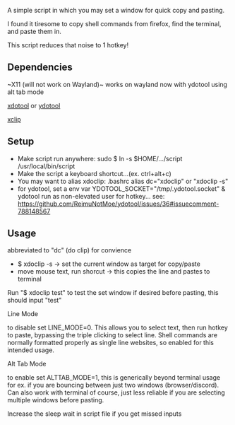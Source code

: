 A simple script in which you may set a window for quick copy and pasting.

I found it tiresome to copy shell commands from firefox, find the terminal, and paste them in.

This script reduces that noise to 1 hotkey! 

## Dependencies

~X11 (will not work on Wayland)~
works on wayland now with ydotool using alt tab mode

[xdotool](https://github.com/jordansissel/xdotool) or [ydotool](https://github.com/ReimuNotMoe/ydotool/)

[xclip](https://github.com/astrand/xclip)


## Setup
* Make script run anywhere: sudo $ ln -s $HOME/.../script /usr/local/bin/script
* Make the script a keyboard shortcut...(ex. ctrl+alt+c)
* You may want to alias xdoclip: .bashrc alias dc="xdoclip" or "xdoclip -s"
* for ydotool, set a env var YDOTOOL_SOCKET="/tmp/.ydotool.socket" & ydotool run as non-elevated user for hotkey... see: https://github.com/ReimuNotMoe/ydotool/issues/36#issuecomment-788148567

## Usage
abbreviated to "dc" (do clip) for convience 
* $ xdoclip -s -> set the current window as target for copy/paste
* move mouse text, run shorcut -> this copies the line and pastes to terminal

Run "$ xdoclip test" to test the set window if desired before pasting, this should input "test"

Line Mode

to disable set LINE_MODE=0. This allows you to select text, then run hotkey to paste, bypassing the triple clicking to select line. Shell commands are normally formatted properly as single line websites, so enabled for this intended usage.

Alt Tab Mode

to enable set ALTTAB_MODE=1, this is generically beyond terminal usage for ex. if you are bouncing between just two windows (browser/discord). Can also work with terminal of course, just less reliable if you are selecting multiple windows before pasting. 

Increase the sleep wait in script file if you get missed inputs
